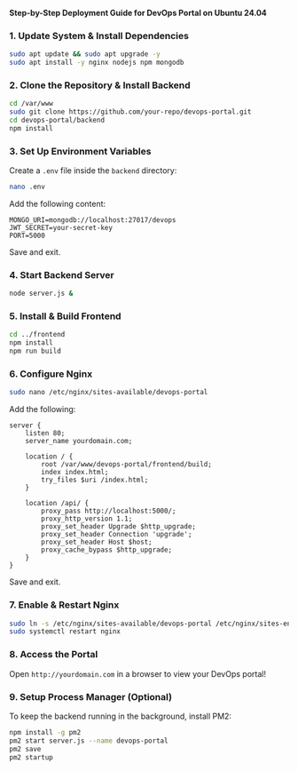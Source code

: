 **Step-by-Step Deployment Guide for DevOps Portal on Ubuntu 24.04**

### 1. **Update System & Install Dependencies**
```bash
sudo apt update && sudo apt upgrade -y
sudo apt install -y nginx nodejs npm mongodb
```

### 2. **Clone the Repository & Install Backend**
```bash
cd /var/www
sudo git clone https://github.com/your-repo/devops-portal.git
cd devops-portal/backend
npm install
```

### 3. **Set Up Environment Variables**
Create a `.env` file inside the `backend` directory:
```bash
nano .env
```
Add the following content:
```
MONGO_URI=mongodb://localhost:27017/devops
JWT_SECRET=your-secret-key
PORT=5000
```
Save and exit.

### 4. **Start Backend Server**
```bash
node server.js &
```

### 5. **Install & Build Frontend**
```bash
cd ../frontend
npm install
npm run build
```

### 6. **Configure Nginx**
```bash
sudo nano /etc/nginx/sites-available/devops-portal
```
Add the following:
```
server {
    listen 80;
    server_name yourdomain.com;

    location / {
        root /var/www/devops-portal/frontend/build;
        index index.html;
        try_files $uri /index.html;
    }

    location /api/ {
        proxy_pass http://localhost:5000/;
        proxy_http_version 1.1;
        proxy_set_header Upgrade $http_upgrade;
        proxy_set_header Connection 'upgrade';
        proxy_set_header Host $host;
        proxy_cache_bypass $http_upgrade;
    }
}
```
Save and exit.

### 7. **Enable & Restart Nginx**
```bash
sudo ln -s /etc/nginx/sites-available/devops-portal /etc/nginx/sites-enabled/
sudo systemctl restart nginx
```

### 8. **Access the Portal**
Open `http://yourdomain.com` in a browser to view your DevOps portal!

### 9. **Setup Process Manager (Optional)**
To keep the backend running in the background, install PM2:
```bash
npm install -g pm2
pm2 start server.js --name devops-portal
pm2 save
pm2 startup
```

